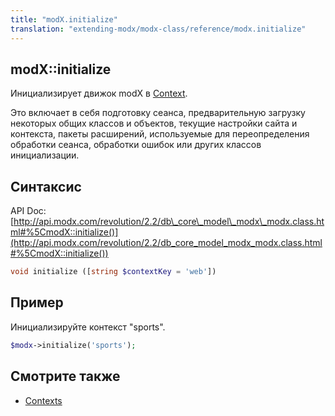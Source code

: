 ```yaml
---
title: "modX.initialize"
translation: "extending-modx/modx-class/reference/modx.initialize"
---
```


## modX::initialize

Инициализирует движок modX в [Context](building-sites/contexts "Contexts").

Это включает в себя подготовку сеанса, предварительную загрузку некоторых общих классов и объектов, текущие настройки сайта и контекста, пакеты расширений, используемые для переопределения обработки сеанса, обработки ошибок или других классов инициализации.

## Синтаксис

API Doc: [http://api.modx.com/revolution/2.2/db\_core\_model\_modx\_modx.class.html#%5CmodX::initialize()](http://api.modx.com/revolution/2.2/db_core_model_modx_modx.class.html#%5CmodX::initialize())

``` php
void initialize ([string $contextKey = 'web'])
```

## Пример

Инициализируйте контекст "sports".

``` php
$modx->initialize('sports');
```

## Смотрите также

- [Contexts](building-sites/contexts "Contexts")
